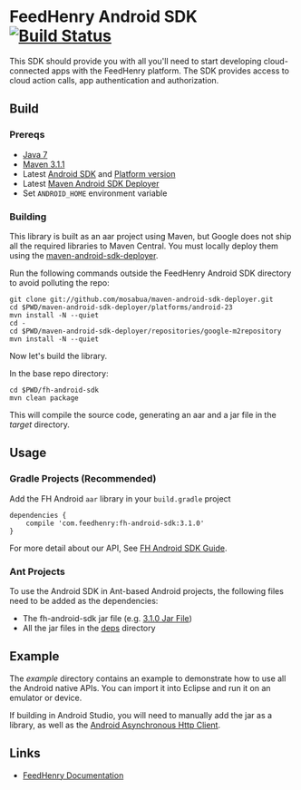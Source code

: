 # FeedHenry Android SDK [![Build Status](https://travis-ci.org/feedhenry/fh-android-sdk.png)](https://travis-ci.org/feedhenry/fh-android-sdk)


This SDK should provide you with all you'll need to start developing cloud-connected apps with the FeedHenry platform. The SDK provides access to cloud action calls, app authentication and authorization. 

## Build

### Prereqs

* [Java 7](http://www.oracle.com/technetwork/java/javase/downloads/index.html)
* [Maven 3.1.1](http://maven.apache.org/)
* Latest [Android SDK](https://developer.android.com/sdk/index.html) and [Platform version](http://developer.android.com/tools/revisions/platforms.html)
* Latest [Maven Android SDK Deployer](https://github.com/mosabua/maven-android-sdk-deployer)
* Set ```ANDROID_HOME``` environment variable

### Building

This library is built as an aar project using Maven, but Google does not ship all the required libraries to Maven Central. You must locally deploy them using the [maven-android-sdk-deployer](https://github.com/mosabua/maven-android-sdk-deployer).

Run the following commands outside the FeedHenry Android SDK directory to avoid polluting the repo:

```
git clone git://github.com/mosabua/maven-android-sdk-deployer.git
cd $PWD/maven-android-sdk-deployer/platforms/android-23
mvn install -N --quiet
cd -
cd $PWD/maven-android-sdk-deployer/repositories/google-m2repository
mvn install -N --quiet
```

Now let's build the library.

In the base repo directory:

```
cd $PWD/fh-android-sdk
mvn clean package
```

This will compile the source code, generating an aar and a jar file in the _target_ directory.

## Usage

### Gradle Projects (Recommended)

Add the FH Android `aar` library in your `build.gradle` project

```
dependencies {
	compile 'com.feedhenry:fh-android-sdk:3.1.0'
}
```

For more detail about our API, See [FH Android SDK Guide](http://docs.feedhenry.com/v3/dev_tools/sdks/android.html).

### Ant Projects

To use the Android SDK in Ant-based Android projects, the following files need to be added as the dependencies:

* The fh-android-sdk jar file (e.g. [3.1.0 Jar File](https://repository.jboss.org/nexus/service/local/repositories/releases/content/com/feedhenry/fh-android-sdk/3.1.0/))
* All the jar files in the [deps](./deps) directory


## Example

The _example_ directory contains an example to demonstrate how to use all the Android native APIs. You can import it into Eclipse and run it on an emulator or device.

If building in Android Studio, you will need to manually add the jar as a library, as well as the [Android Asynchronous Http Client](http://loopj.com/android-async-http/).
	
## Links

* [FeedHenry Documentation](http://docs.feedhenry.com)